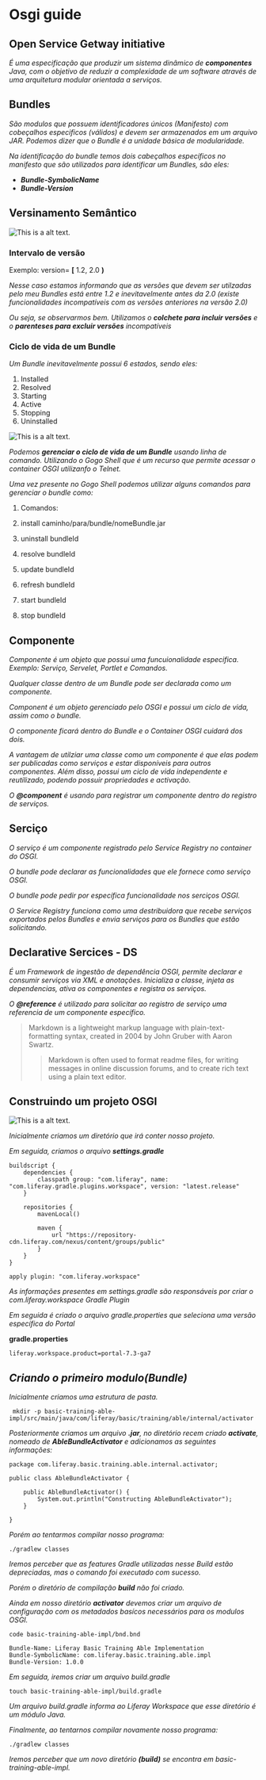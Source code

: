 # Osgi guide

## Open Service Getway initiative

_É uma especificação que produzir um sistema dinâmico de **componentes** Java, com o objetivo de reduzir a complexidade de um software através de uma arquitetura modular orientada a serviços._

## Bundles

_São modulos que possuem identificadores únicos (Manifesto) com cobeçalhos especificos (válidos) e devem ser armazenados em um arquivo JAR. Podemos dizer que o Bundle é a unidade básica de modularidade._

_Na identificação do bundle temos dois cabeçalhos específicos no manifesto que são utilizados para identificar um Bundles, são eles:_

* __*Bundle-SymbolicName*__
* __*Bundle-Version*__

## Versinamento Semântico

![This is a alt text.](https://www.matteus.dev/wp-content/uploads/versionamento-semantico-2.png "This is a sample image.")

### Intervalo de versão

Exemplo: version= **[** 1.2, 2.0 **)**

_Nesse caso estamos informando que as versões que devem ser utilzadas pelo meu Bundles está entre 1.2 e inevitavelmente antes da 2.0 (existe funcionalidades incompatíveis com as versões anteriores na versão 2.0)_

_Ou seja, se observarmos bem. Utilizamos o **colchete para incluir versões** e o **parenteses para excluir versões** incompatíveis_

### Ciclo de vida de um Bundle

_Um Bundle inevitavelmente possui 6 estados, sendo eles:_
  1. Installed
  1. Resolved
  1. Starting
  1. Active
  1. Stopping
  1. Uninstalled

![This is a alt text.](https://wiki.cdot.senecacollege.ca/w/imgs/Bundle-lifecycle.png "This is a sample image.")

_Podemos **gerenciar o ciclo de vida de um Bundle** usando linha de comando. Utilizando o Gogo Shell que é um recurso que permite acessar o container OSGI utilizanfo o Telnet._

_Uma vez presente no Gogo Shell podemos utilizar alguns comandos para gerenciar o bundle como:_

1. Comandos:

 1. install caminho/para/bundle/nomeBundle.jar
 1. uninstall bundleId
 1. resolve bundleId
 1. update bundleId
 1. refresh bundleId
 1. start bundleId
 1. stop bundleId

## Componente

_Componente é um objeto que possui uma funcuionalidade especifica. Exemplo: Serviço, Servelet, Portlet e Comandos._

_Qualquer classe dentro de um Bundle pode ser declarada como um componente._

_Component é um objeto gerenciado pelo OSGI e possui um ciclo de vida, assim como o bundle._

_O componente ficará dentro do Bundle e o Container OSGI cuidará dos dois._

_A vantagem de utilziar uma classe como um componente é que elas podem ser publicadas como serviços e estar disponíveis para outros componentes. Além disso, possui um ciclo de vida independente e reutilizado, podendo possuir propriedades e activação._

_O **@component** é usando para registrar um componente dentro do registro de serviços._

## Serciço

_O serviço é um componente registrado pelo Service Registry no container do OSGI._

_O bundle pode declarar as funcionalidades que ele fornece como serviço OSGI._

_O bundle pode pedir por específica funcionalidade nos serciços OSGI._

_O Service Registry funciona como uma destribuidora que recebe serviços exportados pelos Bundles e envia serviços para os Bundles que estão solicitando._

## Declarative Sercices - DS

_É um Framework de ingestão de dependência OSGI, permite declarar e consumir serviços via XML e anotações. Inicializa a classe, injeta as dependencias, ativa os componentes e registra os serviços._

_O **@reference** é utilizado para solicitar ao registro de serviço uma referencia de um componente específico._

> Markdown is a lightweight markup language with plain-text-formatting syntax, created in 2004 by John Gruber with Aaron Swartz.
>
>> Markdown is often used to format readme files, for writing messages in online discussion forums, and to create rich text using a plain text editor.

## Construindo um projeto OSGI

![This is a alt text.](https://wiki.idempiere.org/w-en/images/7/7c/Layering-osgi.png "This is a sample image.")

_Inicialmente criamos um diretório que irá conter nosso projeto._

_Em seguida, criamos o arquivo **settings.gradle**_

```
buildscript {
	dependencies {
		classpath group: "com.liferay", name: "com.liferay.gradle.plugins.workspace", version: "latest.release"
	}

	repositories {
		mavenLocal()

		maven {
			url "https://repository-cdn.liferay.com/nexus/content/groups/public"
		}
	}
}

apply plugin: "com.liferay.workspace"
```

_As informações presentes em settings.gradle são responsáveis por criar o com.liferay.workspace Gradle Plugin_

_Em seguida é criado o arquivo gradle.properties que seleciona uma versão específica do Portal_

**gradle.properties**
```
liferay.workspace.product=portal-7.3-ga7
```

## _Criando o primeiro modulo(Bundle)_

_Inicialmente criamos uma estrutura de pasta._

```
 mkdir -p basic-training-able-impl/src/main/java/com/liferay/basic/training/able/internal/activator
```

_Posteriormente criamos um arquivo **.jar**, no diretório recem criado **activate**, nomeado de **AbleBundleActivator** e adicionamos as seguintes informações:_

```
package com.liferay.basic.training.able.internal.activator;

public class AbleBundleActivator {

	public AbleBundleActivator() {
		System.out.println("Constructing AbleBundleActivator");
	}

}
```

_Porém ao tentarmos compilar nosso programa:_

```
./gradlew classes
```

_Iremos perceber que as features Gradle utilizadas nesse Build estão depreciadas, mas o comando foi executado com sucesso._

_Porém o diretório de compilação **build** não foi criado._

_Ainda em nosso diretório **activator** devemos criar um arquivo de configuração com os metadados basícos necessários para os modulos OSGI._

```
code basic-training-able-impl/bnd.bnd
```

```
Bundle-Name: Liferay Basic Training Able Implementation
Bundle-SymbolicName: com.liferay.basic.training.able.impl
Bundle-Version: 1.0.0
```

_Em seguida, iremos criar um arquivo build.gradle_

```
touch basic-training-able-impl/build.gradle
```

_Um arquivo build.gradle informa ao Liferay Workspace que esse diretório é um módulo Java._

_Finalmente, ao tentarnos compilar novamente nosso programa:_

```
./gradlew classes
```

_Iremos perceber que um novo diretório **(build)** se encontra em basic-training-able-impl._


